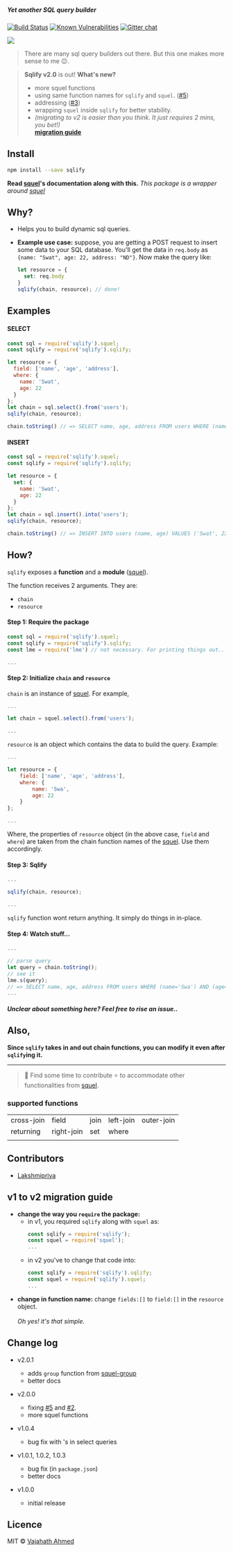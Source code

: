 ##### Yet another SQL query builder

[![Build Status](https://travis-ci.org/vajahath/sqlify.svg?branch=master)](https://travis-ci.org/vajahath/sqlify)
[![Known Vulnerabilities](https://snyk.io/test/npm/sqlify/badge.svg)](https://snyk.io/test/npm/sqlify)
[![Gitter chat](https://badges.gitter.im/npm-sqlify/gitter.png)](https://gitter.im/npm-sqlify/Lobby)
<!--[![Greenkeeper badge](https://badges.greenkeeper.io/vajahath/sqlify.svg)](https://greenkeeper.io/)-->

![](https://raw.githubusercontent.com/vajahath/sqlify/master/media/sqlify.png)

> There are many sql query builders out there. But this one makes more sense to me :wink:.

> **Sqlify v2.0** is out! **What's new?**
> - more squel functions
> - using same function names for `sqlify` and `squel`. ([#5](https://github.com/vajahath/sqlify/issues/5))
> - addressing ([#3](https://github.com/vajahath/sqlify/issues/3))
> - wrapping `squel` inside `sqlify` for better stability.
> - *(migrating to v2 is easier than you think. It just requires 2 mins, you bet!)*
>   <br>[**migration guide**](#v1-to-v2-migration-guide)

## Install
```bash
npm install --save sqlify
```

**Read [squel](https://hiddentao.com/squel)'s documentation along with this.**
_This package is a wrapper around [squel](https://hiddentao.com/squel)_

## Why?
- Helps you to build dynamic sql queries.
- **Example use case:** suppose, you are getting a POST request to insert some data to your SQL database.
  You'll get the data in `req.body` as `{name: "Swat", age: 22, address: "ND"}`.
  Now make the query like:

  ```js
  let resource = {
    set: req.body
  }
  sqlify(chain, resource); // done!
  ```

## Examples
#### SELECT
```js
const sql = require('sqlify').squel;
const sqlify = require('sqlify').sqlify;

let resource = {
  field: ['name', 'age', 'address'],
  where: {
    name: 'Swat',
    age: 22
  }
};
let chain = sql.select().from('users');
sqlify(chain, resource);

chain.toString() // => SELECT name, age, address FROM users WHERE (name=Swat) AND (age=22)
```

#### INSERT
```js
const sql = require('sqlify').squel;
const sqlify = require('sqlify').sqlify;

let resource = {
  set: {
    name: 'Swat',
    age: 22
  }
};
let chain = sql.insert().into('users');
sqlify(chain, resource);

chain.toString() // => INSERT INTO users (name, age) VALUES ('Swat', 22)
```

## How?

`sqlify` exposes a **function** and a **module** ([squel](https://www.npmjs.com/package/squel)).

The function receives 2 arguments. They are:
- `chain`
- `resource`

#### Step 1: Require the package
```js
const sql = require('sqlify').squel;
const sqlify = require('sqlify').sqlify;
const lme = require('lme') // not necessary. For printing things out..

...
```

#### Step 2: Initialize `chain` and `resource`
`chain` is an instance of [squel](https://www.npmjs.com/package/squel).
For example,
```js
...

let chain = squel.select().from('users');

...
```

`resource` is an object which contains the data to build the query.
Example:
```js
...

let resource = {
    field: ['name', 'age', 'address'],
    where: {
        name: 'Swa',
        age: 22
    }
};

...
```
Where, the properties of `resource` object (in the above case, `field` and `where`) are taken from the chain function names of the [squel](https://www.npmjs.com/package/squel). Use them accordingly.

#### Step 3: Sqlify
```js
...

sqlify(chain, resource);

...
```

`sqlify` function wont return anything. It simply do things in in-place.

#### Step 4: Watch stuff...
```js
...

// parse query
let query = chain.toString();
// see it
lme.s(query);
// => SELECT name, age, address FROM users WHERE (name='Swa') AND (age=22)
...
```

##### Unclear about something here? Feel free to rise an issue..

## Also,
**Since `sqlify` takes in and out chain functions, you can modify it even after `sqlify`ing it.**

---

> :green_heart: Find some time to contribute :star: to accommodate other functionalities from [squel](https://www.npmjs.com/package/squel).

### supported functions
|            |            |      |           |            |
|------------|------------|------|-----------|------------|
| cross-join | field      | join | left-join | outer-join |
| returning  | right-join | set  | where     |            |
|            |            |      |           |            |

## Contributors

- [Lakshmipriya](https://github.com/lakshmipriyamukundan)


## v1 to v2 migration guide

- **change the way you `require` the package:**
  - in v1, you required `sqlify` along with `squel` as:
    ```js
	const sqlify = require('sqlify');
	const squel = require('squel');
	...
	```
  - in v2 you've to change that code into:
    ```js
	const sqlify = require('sqlify').sqlify;
	const squel = require('sqlify').squel;
	...
	```
- **change in function name:** change `fields:[]` to `field:[]` in the `resource` object.
<br><br>*Oh yes! it's that simple.*

## Change log
- v2.0.1
  - adds `group` function from [squel-group](https://hiddentao.com/squel/api.html#select_group)
  - better docs
- v2.0.0
  - fixing [#5](https://github.com/vajahath/sqlify/issues/5) and [#2](https://github.com/vajahath/sqlify/issues/2).
  - more squel functions
- v1.0.4
  - bug fix with 's in select queries
- v1.0.1, 1.0.2, 1.0.3
  - bug fix (in `package.json`)
  - better docs

- v1.0.0
  - initial release


## Licence
MIT © [Vajahath Ahmed](https://twitter.com/vajahath7)
